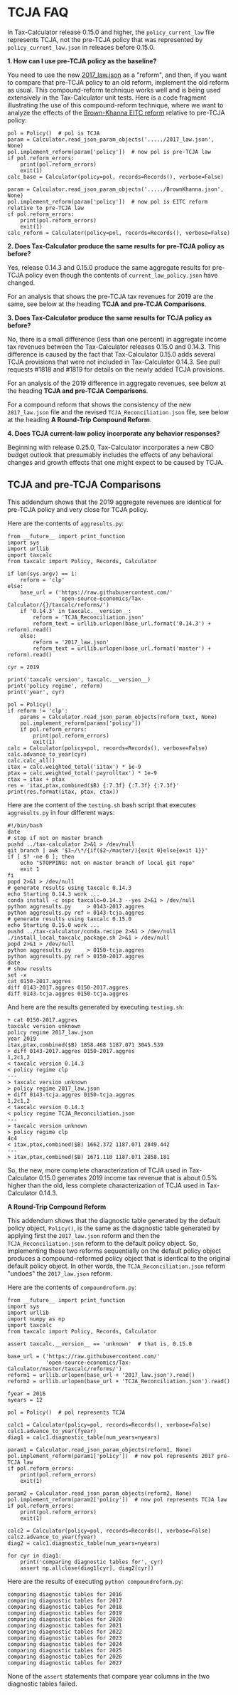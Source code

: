 TCJA FAQ
========

In Tax-Calculator release 0.15.0 and higher, the `policy_current_law`
file represents TCJA, not the pre-TCJA policy that was represented by
`policy_current_law.json` in releases before 0.15.0.

**1. How can I use pre-TCJA policy as the baseline?**

You need to use the new
[2017_law.json](https://github.com/open-source-economics/Tax-Calculator/blob/master/taxcalc/reforms/2017_law.json)
as a "reform", and then, if you want to compare that pre-TCJA policy
to an old reform, implement the old reform as usual.  This
compound-reform technique works well and is being used extensively in
the Tax-Calculator unit tests.  Here is a code fragment illustrating
the use of this compound-reform technique, where we want to analyze
the effects of the [Brown-Khanna EITC
reform](https://github.com/open-source-economics/Tax-Calculator/blob/master/taxcalc/reforms/BrownKhanna.json)
relative to pre-TCJA policy:
```
pol = Policy()  # pol is TCJA
param = Calculator.read_json_param_objects('...../2017_law.json', None)
pol.implement_reform(param['policy'])  # now pol is pre-TCJA law
if pol.reform_errors:
    print(pol.reform_errors)
    exit(1)
calc_base = Calculator(policy=pol, records=Records(), verbose=False)

param = Calculator.read_json_param_objects('...../BrownKhanna.json', None)
pol.implement_reform(param['policy'])  # now pol is EITC reform relative to pre-TCJA law
if pol.reform_errors:
    print(pol.reform_errors)
    exit(1)
calc_reform = Calculator(policy=pol, records=Records(), verbose=False)
```

**2. Does Tax-Calculator produce the same results for pre-TCJA policy
     as before?**

Yes, release 0.14.3 and 0.15.0 produce the same aggregate results for
pre-TCJA policy even though the contents of `current_law_policy.json`
have changed.

For an analysis that shows the pre-TCJA tax revenues for 2019 are the
same, see below at the heading **TCJA and pre-TCJA Comparisons**.

**3. Does Tax-Calculator produce the same results for TCJA policy as
     before?**

No, there is a small difference (less than one percent) in aggregate
income tax revenues between the Tax-Calculator releases 0.15.0 and
0.14.3.  This difference is caused by the fact that Tax-Calculator
0.15.0 adds several TCJA provisions that were not included in
Tax-Calculator 0.14.3.  See pull requests #1818 and #1819 for details
on the newly added TCJA provisions.

For an analysis of the 2019 difference in aggregate revenues, see
below at the heading **TCJA and pre-TCJA Comparisons**.

For a compound reform that shows the consistency of the new
`2017_law.json` file and the revised `TCJA_Reconciliation.json` file,
see below at the heading **A Round-Trip Compound Reform**.

**4. Does TCJA current-law policy incorporate any behavior responses?**

Beginning with release 0.25.0, Tax-Calculator incorporates a new CBO
budget outlook that presumably includes the effects of any behavioral
changes and growth effects that one might expect to be caused by TCJA.


TCJA and pre-TCJA Comparisons
-----------------------------

This addendum shows that the 2019 aggregate revenues are identical for
pre-TCJA policy and very close for TCJA policy.

Here are the contents of `aggresults.py`:
```
from __future__ import print_function
import sys
import urllib
import taxcalc
from taxcalc import Policy, Records, Calculator

if len(sys.argv) == 1:
    reform = 'clp'
else:
    base_url = ('https://raw.githubusercontent.com/'
                'open-source-economics/Tax-Calculator/{}/taxcalc/reforms/')
    if '0.14.3' in taxcalc.__version__:
        reform = 'TCJA_Reconciliation.json'
        reform_text = urllib.urlopen(base_url.format('0.14.3') + reform).read()
    else:
        reform = '2017_law.json'
        reform_text = urllib.urlopen(base_url.format('master') + reform).read()

cyr = 2019

print('taxcalc version', taxcalc.__version__)
print('policy regime', reform)
print('year', cyr)

pol = Policy()
if reform != 'clp':
    params = Calculator.read_json_param_objects(reform_text, None)
    pol.implement_reform(params['policy'])
    if pol.reform_errors:
        print(pol.reform_errors)
        exit(1)
calc = Calculator(policy=pol, records=Records(), verbose=False)
calc.advance_to_year(cyr)
calc.calc_all()
itax = calc.weighted_total('iitax') * 1e-9
ptax = calc.weighted_total('payrolltax') * 1e-9
ctax = itax + ptax
res = 'itax,ptax,combined($B) {:7.3f} {:7.3f} {:7.3f}'
print(res.format(itax, ptax, ctax))
```
Here are the content of the `testing.sh` bash script that executes
`aggresults.py` in four different ways:
```
#!/bin/bash
date
# stop if not on master branch
pushd ../tax-calculator 2>&1 > /dev/null
git branch | awk '$1~/\*/{if($2~/master/){exit 0}else{exit 1}}'
if [ $? -ne 0 ]; then
    echo "STOPPING: not on master branch of local git repo"
    exit 1
fi
popd 2>&1 > /dev/null
# generate results using taxcalc 0.14.3
echo Starting 0.14.3 work ...
conda install -c ospc taxcalc=0.14.3 --yes 2>&1 > /dev/null
python aggresults.py     > 0143-2017.aggres
python aggresults.py ref > 0143-tcja.aggres
# generate results using taxcalc 0.15.0
echo Starting 0.15.0 work ...
pushd ../tax-calculator/conda.recipe 2>&1 > /dev/null
./install_local_taxcalc_package.sh 2>&1 > /dev/null
popd 2>&1 > /dev/null
python aggresults.py     > 0150-tcja.aggres
python aggresults.py ref > 0150-2017.aggres
date
# show results
set -x
cat 0150-2017.aggres
diff 0143-2017.aggres 0150-2017.aggres
diff 0143-tcja.aggres 0150-tcja.aggres
```
And here are the results generated by executing `testing.sh`:
```
+ cat 0150-2017.aggres
taxcalc version unknown
policy regime 2017_law.json
year 2019
itax,ptax,combined($B) 1858.468 1187.071 3045.539
+ diff 0143-2017.aggres 0150-2017.aggres
1,2c1,2
< taxcalc version 0.14.3
< policy regime clp
---
> taxcalc version unknown
> policy regime 2017_law.json
+ diff 0143-tcja.aggres 0150-tcja.aggres
1,2c1,2
< taxcalc version 0.14.3
< policy regime TCJA_Reconciliation.json
---
> taxcalc version unknown
> policy regime clp
4c4
< itax,ptax,combined($B) 1662.372 1187.071 2849.442
---
> itax,ptax,combined($B) 1671.110 1187.071 2858.181
```
So, the new, more complete characterization of TCJA used in
Tax-Calculator 0.15.0 generates 2019 income tax revenue that is about
0.5% higher than the old, less complete characterization of TCJA used
in Tax-Calculator 0.14.3.

**A Round-Trip Compound Reform**

This addendum shows that the diagnostic table generated by the default
policy object, `Policy()`, is the same as the diagnostic table
generated by applying first the `2017_law.json` reform and then the
`TCJA_Reconciliation.json` reform to the default policy object.  So,
implementing these two reforms sequentially on the default policy
object produces a compound-reformed policy object that is identical to
the original default policy object.  In other words, the
`TCJA_Reconciliation.json` reform "undoes" the `2017_law.json` reform.

Here are the contents of `compoundreform.py`:
```
from __future__ import print_function
import sys
import urllib
import numpy as np
import taxcalc
from taxcalc import Policy, Records, Calculator

assert taxcalc.__version__ == 'unknown'  # that is, 0.15.0

base_url = ('https://raw.githubusercontent.com/'
            'open-source-economics/Tax-Calculator/master/taxcalc/reforms/')
reform1 = urllib.urlopen(base_url + '2017_law.json').read()
reform2 = urllib.urlopen(base_url + 'TCJA_Reconciliation.json').read()

fyear = 2016
nyears = 12

pol = Policy()  # pol represents TCJA

calc1 = Calculator(policy=pol, records=Records(), verbose=False)
calc1.advance_to_year(fyear)
diag1 = calc1.diagnostic_table(num_years=nyears)

param1 = Calculator.read_json_param_objects(reform1, None)
pol.implement_reform(param1['policy'])  # now pol represents 2017 pre-TCJA law
if pol.reform_errors:
    print(pol.reform_errors)
    exit(1)

param2 = Calculator.read_json_param_objects(reform2, None)
pol.implement_reform(param2['policy'])  # now pol represents TCJA law
if pol.reform_errors:
    print(pol.reform_errors)
    exit(1)

calc2 = Calculator(policy=pol, records=Records(), verbose=False)
calc2.advance_to_year(fyear)
diag2 = calc1.diagnostic_table(num_years=nyears)

for cyr in diag1:
    print('comparing diagnostic tables for', cyr)
    assert np.allclose(diag1[cyr], diag2[cyr])
```
Here are the results of executing `python compoundreform.py`:
```
comparing diagnostic tables for 2016
comparing diagnostic tables for 2017
comparing diagnostic tables for 2018
comparing diagnostic tables for 2019
comparing diagnostic tables for 2020
comparing diagnostic tables for 2021
comparing diagnostic tables for 2022
comparing diagnostic tables for 2023
comparing diagnostic tables for 2024
comparing diagnostic tables for 2025
comparing diagnostic tables for 2026
comparing diagnostic tables for 2027
```
None of the `assert` statements that compare year columns in the two
diagnostic tables failed.
